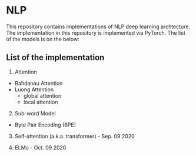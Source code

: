 # NLP

This repository contains implementations of NLP deep learning archtecture. The implementation in this repository is implemented via PyTorch. The list of the models is on the below:

## List of the implementation

1. Attention
  - Bahdanau Attention
  - Luong Attention
    - global attention
    - local attention
    
2. Sub-word Model
  - Byte Pair Encoding (BPE)

3. Self-attention (a.k.a. transformer) - Sep. 09 2020

4. ELMo - Oct. 09 2020